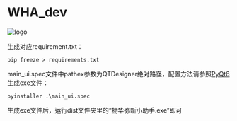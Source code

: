 # WHA_dev
![logo](image/logo.png)

生成对应requirement.txt：

    pip freeze > requirements.txt

main_ui.spec文件中pathex参数为QTDesigner绝对路径，配置方法请参照[PyQt6](https://github.com/xiaolizhang77/PyQt6)
\
生成exe文件：

    pyinstaller .\main_ui.spec

生成exe文件后，运行dist文件夹里的“物华弥新小助手.exe”即可
